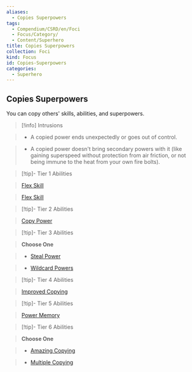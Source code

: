 ```yaml
---
aliases:
  - Copies Superpowers
tags:
  - Compendium/CSRD/en/Foci
  - Focus/Category/
  - Content/Superhero
title: Copies Superpowers
collection: Foci
kind: Focus
id: Copies-Superpowers
categories:
  - Superhero
---
```

## Copies Superpowers  
  
You can copy others' skills, abilities, and superpowers.  
  

  
>[!info] Intrusions  
  
>- A copied power ends unexpectedly or goes out of control.  
  
>- A copied power doesn't bring secondary powers with it (like gaining superspeed without protection from air friction, or not being immune to the heat from your own fire bolts).  
  

  

  
>[!tip]- Tier 1 Abilities  
  
> [Flex Skill](Flex-Skill.md)  
  
> [Flex Skill](Flex-Skill.md)  
  

  

  
>[!tip]- Tier 2 Abilities  
  
> [Copy Power](Copy-Power.md)  
  

  

  
>[!tip]- Tier 3 Abilities  
  
> **Choose One**  
  
>- [Steal Power](Steal-Power.md)  
  
>- [Wildcard Powers](Wildcard-Powers.md)  
  

  

  
>[!tip]- Tier 4 Abilities  
  
> [Improved Copying](Improved-Copying.md)  
  

  

  
>[!tip]- Tier 5 Abilities  
  
> [Power Memory](Power-Memory.md)  
  

  

  
>[!tip]- Tier 6 Abilities  
  
> **Choose One**  
  
>- [Amazing Copying](Amazing-Copying.md)  
  
>- [Multiple Copying](Multiple-Copying.md)
